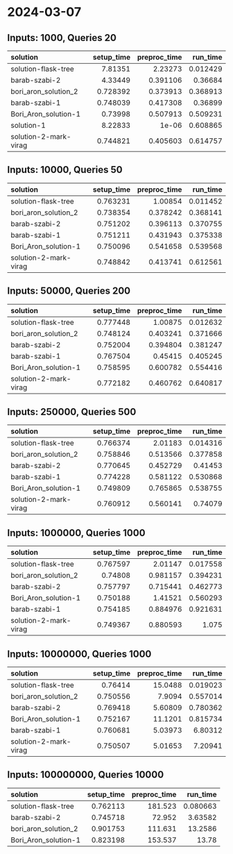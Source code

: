 # 2024-03-07

## Inputs: 1000, Queries 20

| solution              |   setup_time |   preproc_time |   run_time |
|:----------------------|-------------:|---------------:|-----------:|
| solution-flask-tree   |     7.81351  |       2.23273  |   0.012429 |
| barab-szabi-2         |     4.33449  |       0.391106 |   0.36684  |
| bori_aron_solution_2  |     0.728392 |       0.373913 |   0.368913 |
| barab-szabi-1         |     0.748039 |       0.417308 |   0.36899  |
| Bori_Aron_solution-1  |     0.73998  |       0.507913 |   0.509231 |
| solution-1            |     8.22833  |       1e-06    |   0.608865 |
| solution-2-mark-virag |     0.744821 |       0.405603 |   0.614757 |

## Inputs: 10000, Queries 50

| solution              |   setup_time |   preproc_time |   run_time |
|:----------------------|-------------:|---------------:|-----------:|
| solution-flask-tree   |     0.763231 |       1.00854  |   0.011452 |
| bori_aron_solution_2  |     0.738354 |       0.378242 |   0.368141 |
| barab-szabi-2         |     0.751202 |       0.396113 |   0.370755 |
| barab-szabi-1         |     0.751211 |       0.431943 |   0.375338 |
| Bori_Aron_solution-1  |     0.750096 |       0.541658 |   0.539568 |
| solution-2-mark-virag |     0.748842 |       0.413741 |   0.612561 |

## Inputs: 50000, Queries 200

| solution              |   setup_time |   preproc_time |   run_time |
|:----------------------|-------------:|---------------:|-----------:|
| solution-flask-tree   |     0.777448 |       1.00875  |   0.012632 |
| bori_aron_solution_2  |     0.748124 |       0.403241 |   0.371666 |
| barab-szabi-2         |     0.752004 |       0.394804 |   0.381247 |
| barab-szabi-1         |     0.767504 |       0.45415  |   0.405245 |
| Bori_Aron_solution-1  |     0.758595 |       0.600782 |   0.554416 |
| solution-2-mark-virag |     0.772182 |       0.460762 |   0.640817 |

## Inputs: 250000, Queries 500

| solution              |   setup_time |   preproc_time |   run_time |
|:----------------------|-------------:|---------------:|-----------:|
| solution-flask-tree   |     0.766374 |       2.01183  |   0.014316 |
| bori_aron_solution_2  |     0.758846 |       0.513566 |   0.377858 |
| barab-szabi-2         |     0.770645 |       0.452729 |   0.41453  |
| barab-szabi-1         |     0.774228 |       0.581122 |   0.530868 |
| Bori_Aron_solution-1  |     0.749809 |       0.765865 |   0.538755 |
| solution-2-mark-virag |     0.760912 |       0.560141 |   0.74079  |

## Inputs: 1000000, Queries 1000

| solution              |   setup_time |   preproc_time |   run_time |
|:----------------------|-------------:|---------------:|-----------:|
| solution-flask-tree   |     0.767597 |       2.01147  |   0.017558 |
| bori_aron_solution_2  |     0.74808  |       0.981157 |   0.394231 |
| barab-szabi-2         |     0.757797 |       0.715441 |   0.462773 |
| Bori_Aron_solution-1  |     0.750188 |       1.41521  |   0.560293 |
| barab-szabi-1         |     0.754185 |       0.884976 |   0.921631 |
| solution-2-mark-virag |     0.749367 |       0.880593 |   1.075    |

## Inputs: 10000000, Queries 1000

| solution              |   setup_time |   preproc_time |   run_time |
|:----------------------|-------------:|---------------:|-----------:|
| solution-flask-tree   |     0.76414  |       15.0488  |   0.019023 |
| bori_aron_solution_2  |     0.750556 |        7.9094  |   0.557014 |
| barab-szabi-2         |     0.769418 |        5.60809 |   0.780362 |
| Bori_Aron_solution-1  |     0.752167 |       11.1201  |   0.815734 |
| barab-szabi-1         |     0.760681 |        5.03973 |   6.80312  |
| solution-2-mark-virag |     0.750507 |        5.01653 |   7.20941  |

## Inputs: 100000000, Queries 10000

| solution             |   setup_time |   preproc_time |   run_time |
|:---------------------|-------------:|---------------:|-----------:|
| solution-flask-tree  |     0.762113 |        181.523 |   0.080663 |
| barab-szabi-2        |     0.745718 |         72.952 |   3.63582  |
| bori_aron_solution_2 |     0.901753 |        111.631 |  13.2586   |
| Bori_Aron_solution-1 |     0.823198 |        153.537 |  13.78     |